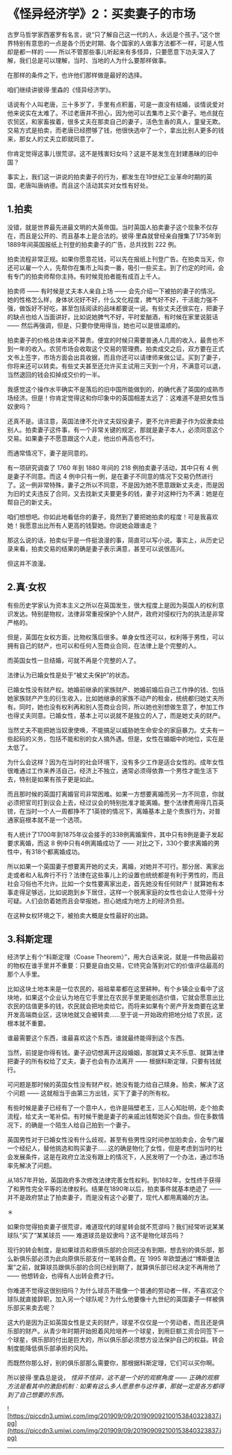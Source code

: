 # 《怪异经济学》2：买卖妻子的市场

古罗马哲学家西塞罗有名言，说“只了解自己这一代的人，永远是个孩子。”这个世界特别有意思的一点是各个历史时期、各个国家的人做事方法都不一样，可是人性却是都一样的 —— 所以不管那些事儿听起来有多怪异，只要愿意下功夫深入了解，我们总是可以理解，当时、当地的人为什么要那样做事。

在那样的条件之下，也许他们那样做是最好的选择。

咱们继续讲彼得·里森的《怪异经济学》。

话说有个人叫老唐，三十多岁了，手里有点积蓄，可是一直没有结婚，谈情说爱对他来说实在太难了。不过老唐并不担心，因为他可以去集市上买个妻子。地点就在农贸区，和家畜挨着，很多丈夫在那卖自己的妻子，活色生香的真人，童叟无欺。交易方式是拍卖，而老唐已经攒够了钱，他很快选中了一个，拿出比别人更多的钱来，那女人的丈夫立即就同意了。

你肯定觉得这事儿很荒谬。这不是残害妇女吗？这是不是发生在封建愚昧的旧中国？

事实上，我们这一讲说的拍卖妻子的行为，都发生在19世纪工业革命时期的英国，老唐叫唐纳德。而且这个活动其实对女性有好处。

## 1.拍卖

没错，就是世界最先进最文明的大英帝国。当时英国人拍卖妻子这个现象不仅存在，而且是公开的、而且基本上是合法的。彼得·里森就曾经亲自搜集了1735年到1889年间英国报纸上刊登的拍卖妻子的广告，总共找到 222 例。

拍卖流程非常正规。如果你愿意花钱，可以先在报纸上刊登广告。在拍卖当天，你还可以雇一个人，先帮你在集市上叫卖一番，吸引一些买主。到了约定的时间，会有专门的拍卖师帮你主持。有时候竞拍者能有成百上千人。

拍卖师 —— 有时候是丈夫本人亲自上场 —— 会先介绍一下被拍的妻子的情况。她的性格怎么样，身体状况好不好，什么文化程度，脾气好不好，干活能力强不强，做饭好不好吃，甚至包括阅读的品味都要说一说。有些丈夫还很实在，把妻子的缺点也给人当面讲好，比如说她脾气不好，平时爱酗酒，有时候在家里说脏话 —— 然后再强调，但是，只要你使用得当，她也可以是很温顺的。

拍卖妻子的价格总体来说不算贵。便宜的时候只需要普通人几周的收入，最贵也不到一年的收入。农贸市场会收取这个交易的管理费。拍卖成交之后，双方要在正式文书上签字，市场方面会出具收据，而且你还可以请律师来做公证。买到了妻子，你将来还可以转卖。有些丈夫甚至还允许买主试用三天到一个月，不满意可以退，当然退回的钱会扣掉成交价的一半。

我感觉这个操作水平确实不是落后的旧中国所能做到的，的确代表了英国的成熟市场经济。但是！你肯定觉得这和你印象中的英国相差太远了：这难道不是把女性当奴隶吗？

还真不是。请注意，英国法律不允许丈夫奴役妻子，更不允许把妻子作为奴隶卖给别人。拍卖妻子这件事，有一个非常关键的规定，那就是妻子本人，必须同意这个交易。如果妻子不愿意跟这个人走，他出价再高也不行。

而通常情况下，妻子是同意的。

有一项研究调查了 1760 年到 1880 年间的 218 例拍卖妻子活动，其中只有 4 例是妻子不同意。而这 4 例中只有一例，是在妻子不同意的情况下交易仍然进行了。这一例非常特殊，妻子之所以不同意，不是因为她不愿意跟新丈夫走，而是因为旧的丈夫违反了合同，又去找新丈夫要更多的钱，妻子对这种行为不满：她是在帮自己的新丈夫。

咱们想想吧。你如此地看低你的妻子，竟然到了要把她拍卖的程度！可是我喜欢她！我愿意出比所有人更高的钱娶她。你说她会跟谁走？

那这么说的话，拍卖似乎是一件挺浪漫的事，简直可以写小说。事实上，从历史记录来看，拍卖交易的结果的确是妻子表示满意，甚至可以说很高兴。

但这并不浪漫。

## 2.真·女权

有些历史学家认为资本主义之所以在英国发生，很大程度上是因为英国人的权利意识发达。特别是物权，法律非常重视保护个人财产，政府对侵权行为的执法是非常严格的。

但是，英国在女权方面，比物权落后很多。单身女性还可以，权利等于男性，可以拥有自己的财产，也可以和任何人签商业合同，在法律上是个完整的人。

而英国女性一旦结婚，可就不再是个完整的人了。

法律认为已婚女性是处于“被丈夫保护”的状态。

已婚女性没有财产权。她婚前继承的家族财产、她婚前婚后自己工作挣的钱、包括她家族财产产生的衍生收入，比如她继承的家族不动产的租金，统统都归她丈夫所有。同时，她也没有权利再和别人签商业合同，所以她也别想做生意了，参加工作也得丈夫同意。已婚女性，基本上可以说就不是独立的人了，而是她丈夫的财产。

当然丈夫不能把她当奴隶使唤，不能搞足以威胁她生命安全的家庭暴力。丈夫有一些起码的义务，包括不能和别的女人搞外遇。但是，女性在婚姻中的地位，实在是太低了。

为什么会这样？因为在当时的社会环境下，没有多少工作是适合女性的。成年女性很难通过工作来养活自己，经济上不独立，通常必须得依靠一个男性才能生活下去，特别是如果有孩子更是如此。

而且那时候的英国打离婚官司非常困难。如果一方想要离婚而另一方不同意，你就必须把官司打到议会上去，经过议会的特别批准才能离婚。整个法律费用得几百英镑，在当时一个人一周都挣不了1英镑的情况下，离婚基本上是个贵族行为，对普通家庭根本就不是一个选项。

有人统计了1700年到1875年议会接手的338例离婚案件，其中只有8例是妻子发起要求离婚，而这 8 例中只有4例离婚成功了 —— 对比之下，330个要求离婚的男性中，有318个都离婚成功。

所以如果一个英国妻子想要离开她的丈夫，离婚，对她并不可行。那分居、离家出走或者和人私奔行不行？法律在这些事儿上的设置也统统都是有利于男性的，而且社会习俗也不允许。比如一个女性要离家出走，首先她没有任何财产！就算她有本事走得足够远，比如说跑到乡下居住，这样一个脱离家庭的女性也会让人觉得十分可疑。人们会防着她而且会举报她，担心她成为地方上的经济负担。

在这种女权环境之下，被拍卖大概是女性最好的出路。

## 3.科斯定理

经济学上有个“科斯定理（Coase Theorem）”，用大白话来说，就是一件物品最初的物权在谁手里并不重要：只要是自由交易，它终究会落到对它的价值评估最高的那个人手里。

比如这块土地本来是一位农民的，祖祖辈辈都在这里耕种。有个乡镇企业看中了这块地，如果这个企业认为地在它手里比在农民手里更能创造价值，它就会愿意出比农民的估值更多的钱，农民就会把地卖给它。而将来如果有个房产开发商要在这里开发高端商业区，这块地就又会被转卖……至于说一开始政府把地分给了农民，这根本就不重要。

谁最需要这个东西，谁最喜欢这个东西，谁就最终能得到这个东西。

当然，前提是你得有钱。妻子迫切想离开这段婚姻，那就算丈夫不乐意、就算法律把妻子的所有权给了丈夫，妻子也会有办法离开 —— 根据科斯定理，只要有钱就行。

可问题是那时候的英国女性没有财产权，她没有能力给自己赎身。拍卖，解决了这个问题 —— 这就相当于由第三方出钱，买下了妻子的所有权。

有些时候是妻子已经有了一个意中人，也许是隔壁老王，三人心知肚明，走个拍卖流程，给丈夫一笔补偿。有时候干脆是妻子的亲戚出钱帮她买个自由。但在多数情况下，的确是一个陌生人给自己拍到一个妻子。

英国男性对于已婚女性没有什么歧视，甚至有些男性没时间参加拍卖会，会专门雇一个经纪人，替他挑选和购买妻子……这的确是物化了女性，但是考虑到当时的社会发展条件，这是在政府立法没有跟上的情况下，人民发明了一个办法，通过市场率先解决了问题。

从1857年开始，英国政府多次修改法律完善女性权利。到1882年，女性终于获得了和男性完全平等的法律权利。结果在1890年以后，拍卖事件就基本绝迹了 —— 并不是政府禁止了拍卖妻子，而是没有这个必要了，现代人都用离婚的方法。

＊

如果你觉得拍卖妻子很荒谬，难道现代的球星转会就不荒谬吗？我们经常听说某某球队“买了”某某球员 —— 难道球员是奴隶吗？这不是物化球员吗？

现行的转会制度，是如果球员和原俱乐部的合同还没有到期，想去别的俱乐部，那么新俱乐部必须为此向原俱乐部支付一笔转会费。在 1995 年欧盟通过“博斯曼法案”之前，就算球员跟俱乐部的合同已经到期了，就算俱乐部已经决定不再用他了 —— 他想转会，也得有人出转会费才行。

你难道不觉得这很别扭吗？为什么球员不能像一个普通的劳动者一样，不喜欢这个球队就直接辞职，加入另一个球队呢？为什么他要像十九世纪的英国妻子一样被俱乐部买来卖去呢？

这大约是因为正如英国女性是丈夫的财产，球星不仅仅是一个劳动者，而且还是俱乐部的财产。从青少年时期开始担着风险培养一个球星，到用巨额工资合同签下一个球星，俱乐部的付出是巨大的，所以俱乐部必须想方设法保护自己的权益。转会制度能降低俱乐部承担的风险。

而既然你那么好，别的俱乐部那么需要你，那根据科斯定理，它们可以买你啊。

所以彼得·里森总是说， *怪异不怪异，这不是一个好的观察角度 —— 正确的观察方法是看其中的激励机制：如果有这么多人愿意参与这件事，那就一定是各方都得到了自己想要的东西。*

![https://piccdn3.umiwi.com/img/201909/09/201909092100153840323837.jpg](https://piccdn3.umiwi.com/img/201909/09/201909092100153840323837.jpg)

---
